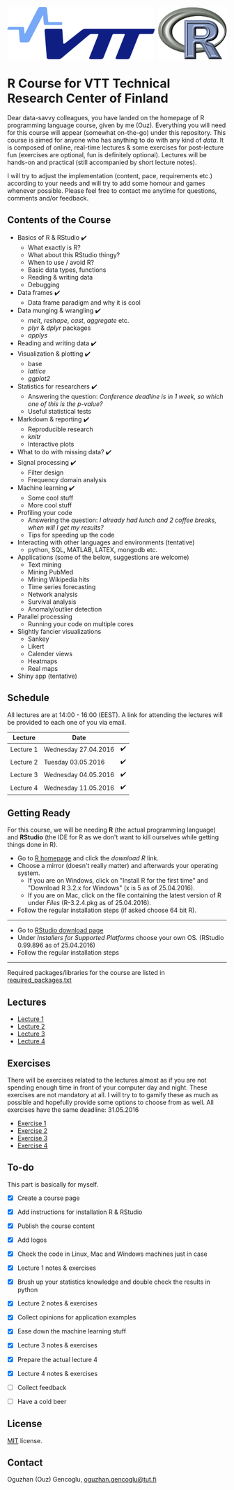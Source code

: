 <a href="url"><img src="https://github.com/ogencoglu/R_for_VTT/blob/master/Images/VTT_logo.png" align="left"  height="120" ></a>
<a href="url"><img src="https://github.com/ogencoglu/R_for_VTT/blob/master/Images/R_logo.png" align="right"  height="120" ></a>
<br>
<br>
<br>
<br>
<br>
<br>
<br>

R Course for VTT Technical Research Center of Finland
=====

Dear data-savvy colleagues, you have landed on the homepage of R programming language course, given by me (Ouz).
Everything you will need for this course will appear (somewhat on-the-go) under this repository.
This course is aimed for anyone who has anything to do with any kind of *data*. It is composed of online, real-time lectures & some exercises for post-lecture fun (exercises are optional, fun is definitely optional). Lectures will be hands-on and practical (still accompanied by short lecture notes).

I will try to adjust the implementation (content, pace, requirements etc.) according to your needs and will try to add some homour and games whenever possible.
Please feel free to contact me anytime for questions, comments and/or feedback.

Contents of the Course
--------
* Basics of R & RStudio :heavy_check_mark:
  * What exactly is R? 
  * What about this RStudio thingy? 
  * When to use / avoid R?
  * Basic data types, functions
  * Reading & writing data
  * Debugging
* Data frames :heavy_check_mark:
  * Data frame paradigm and why it is cool
* Data munging & wrangling :heavy_check_mark:
  * *melt*, *reshape*, *cast*, *aggregate* etc.
  * *plyr* & *dplyr* packages
  * *applys*
* Reading and writing data :heavy_check_mark:
* Visualization & plotting :heavy_check_mark:
  * base
  * *lattice*
  * *ggplot2*
* Statistics for researchers :heavy_check_mark:
  * Answering the question: *Conference deadline is in 1 week, so which one of this is the p-value?*
  * Useful statistical tests
* Markdown & reporting :heavy_check_mark:
  * Reproducible research
  * *knitr*
  * Interactive plots
* What to do with missing data? :heavy_check_mark:
* Signal processing :heavy_check_mark:
  * Filter design
  * Frequency domain analysis
* Machine learning :heavy_check_mark:
  * Some cool stuff
  * More cool stuff
* Profiling your code
  * Answering the question: *I already had lunch and 2 coffee breaks, when will I get my results?*
  * Tips for speeding up the code
* Interacting with other languages and environments (tentative)
  * python, SQL, MATLAB, LATEX, mongodb etc.
* Applications (some of the below, suggestions are welcome)
  * Text mining
  * Mining PubMed
  * Mining Wikipedia hits
  * Time series forecasting
  * Network analysis
  * Survival analysis
  * Anomaly/outlier detection
* Parallel processing
  * Running your code on multiple cores
* Slightly fancier visualizations
  * Sankey 
  * Likert
  * Calender views 
  * Heatmaps 
  * Real maps
* Shiny app (tentative)

  
Schedule
--------
All lectures are at 14:00 - 16:00 (EEST). A link for attending the lectures will be provided to each one of you via email.

| Lecture   |       Date           |                    |
| ---       |   ---                |      ---           |
| Lecture 1 | Wednesday 27.04.2016 | :heavy_check_mark: |
| Lecture 2 | Tuesday 03.05.2016   | :heavy_check_mark: |
| Lecture 3 | Wednesday 04.05.2016 | :heavy_check_mark: |
| Lecture 4 | Wednesday 11.05.2016 | :heavy_check_mark: |


Getting Ready
--------

For this course, we will be needing **R** (the actual programming language) and **RStudio** (the IDE for R as we don't want to kill ourselves while getting things done in R).

* Go to [R homepage](https://www.r-project.org/) and click the *download R* link. 
* Choose a mirror (doesn't really matter) and afterwards your operating system.
  * If you are on Windows, click on "Install R for the first time" and "Download R 3.2.x for Windows" (x is 5 as of 25.04.2016).
  * If you are on Mac, click on the file containing the latest version of R under *Files* (R-3.2.4.pkg as of 25.04.2016).
* Follow the regular installation steps (if asked choose 64 bit R).

---
* Go to [RStudio download page](https://www.rstudio.com/products/rstudio/download/)
* Under *Installers for Supported Platforms* choose your own OS. (RStudio 0.99.896 as of 25.04.2016)
* Follow the regular installation steps

---
Required packages/libraries for the course are listed in [required_packages.txt](https://github.com/ogencoglu/R_for_VTT/blob/master/required_packages.txt)

Lectures
--------
* [Lecture 1](https://github.com/ogencoglu/R_for_VTT/tree/master/Lectures/Lecture_1)
* [Lecture 2](https://github.com/ogencoglu/R_for_VTT/tree/master/Lectures/Lecture_2)
* [Lecture 3](https://github.com/ogencoglu/R_for_VTT/tree/master/Lectures/Lecture_3)
* [Lecture 4](https://github.com/ogencoglu/R_for_VTT/tree/master/Lectures/Lecture_4)


Exercises
-------
There will be exercises related to the lectures almost as if you are not spending enough time in front of your computer day and night. 
These exercises are not mandatory at all.
I will try to to gamify these as much as possible and hopefully provide some options to choose from as well.
All exercises have the same deadline: 31.05.2016

* [Exercise 1](https://github.com/ogencoglu/R_for_VTT/tree/master/Exercises/Exercise_1)
* [Exercise 2](https://github.com/ogencoglu/R_for_VTT/tree/master/Exercises/Exercise_2)
* [Exercise 3](https://github.com/ogencoglu/R_for_VTT/tree/master/Exercises/Exercise_3)
* [Exercise 4](https://github.com/ogencoglu/R_for_VTT/tree/master/Exercises/Exercise_4)

To-do
-------
This part is basically for myself.
- [x] Create a course page
- [x] Add instructions for installation R & RStudio
- [x] Publish the course content
- [x] Add logos
- [x] Check the code in Linux, Mac and Windows machines just in case
- [x] Lecture 1 notes & exercises
- [x] Brush up your statistics knowledge and double check the results in python
- [x] Lecture 2 notes & exercises
- [x] Collect opinions for application examples
- [x] Ease down the machine learning stuff
- [x] Lecture 3 notes & exercises
- [x] Prepare the actual lecture 4
- [x] Lecture 4 notes & exercises
- [ ] Collect feedback
- [ ] Have a cold beer


License
-------
[MIT](https://github.com/ogencoglu/R_for_VTT/blob/master/license.txt) license.


Contact
---------------
Oguzhan (Ouz) Gencoglu, oguzhan.gencoglu@tut.fi
